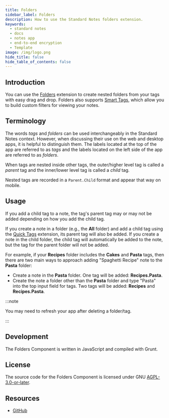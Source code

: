 ```yaml
---
title: Folders
sidebar_label: Folders
description: How to use the Standard Notes folders extension.
keywords:
  - standard notes
  - docs
  - notes app
  - end-to-end encryption
  - Template
image: /img/logo.png
hide_title: false
hide_table_of_contents: false
---
```


## Introduction

You can use the [Folders](https://standardnotes.com/extensions/folders) extension to create nested folders from your tags with easy drag and drop. Folders also supports [Smart Tags](/usage/tags), which allow you to build custom filters for viewing your notes.

## Terminology

The words _tags_ and _folders_ can be used interchangeably in the Standard Notes context. However, when discussing their use on the web and desktop apps, it is helpful to distinguish them. The labels located at the top of the app are referred to as _tags_ and the labels located on the left side of the app are referred to as _folders_.

When tags are nested inside other tags, the outer/higher level tag is called a _parent_ tag and the inner/lower level tag is called a _child_ tag.

Nested tags are recorded in a `Parent.Child` format and appear that way on mobile.

## Usage

If you add a child tag to a note, the tag's parent tag may or may not be added depending on how you add the child tag.

If you create a note in a folder (e.g., the **All** folder) and add a child tag using the [Quick Tags](/usage/tags) extension, its parent tag will also be added. If you create a note in the child folder, the child tag will automatically be added to the note, but the tag for the parent folder will not be added.

For example, if your **Recipes** folder includes the **Cakes** and **Pasta** tags, then there are two main ways to approach adding "Spaghetti Recipe" note to the **Pasta** folder:

- Create a note in the **Pasta** folder. One tag will be added: **Recipes.Pasta**.
- Create the note a folder other than the **Pasta** folder and type "Pasta" into the top input field for tags. Two tags will be added: **Recipes** and **Recipes.Pasta**.

:::note

You may need to refresh your app after deleting a folder/tag.

:::

## Development

The Folders Component is written in JavaScript and compiled with Grunt.

## License

The source code for the Folders Component is licensed under GNU [AGPL-3.0-or-later](https://github.com/standardnotes/folders-component/blob/master/LICENSE).

## Resources

- [GitHub](https://github.com/standardnotes/folders-component)
